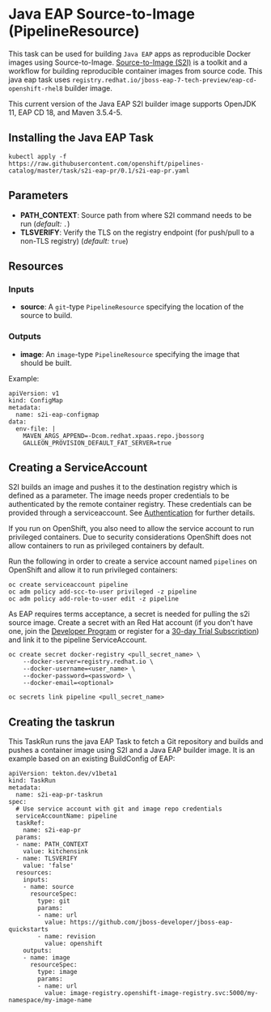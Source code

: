 # Java EAP Source-to-Image (PipelineResource)

This task can be used for building `Java EAP` apps as reproducible Docker
images using Source-to-Image. [Source-to-Image (S2I)](https://github.com/openshift/source-to-image) is a toolkit and a workflow for building reproducible container images from source code. This java eap task uses `registry.redhat.io/jboss-eap-7-tech-preview/eap-cd-openshift-rhel8` builder image.

This current version of the Java EAP S2I builder image supports OpenJDK 11, EAP CD 18, and Maven 3.5.4-5.

## Installing the Java EAP Task

```
kubectl apply -f https://raw.githubusercontent.com/openshift/pipelines-catalog/master/task/s2i-eap-pr/0.1/s2i-eap-pr.yaml
```

## Parameters

* **PATH_CONTEXT**: Source path from where S2I command needs to be run
  (_default: `.`_)
* **TLSVERIFY**: Verify the TLS on the registry endpoint (for push/pull to a non-TLS registry) (_default:_ `true`)

## Resources

### Inputs

* **source**: A `git`-type `PipelineResource` specifying the location of the source to build.

### Outputs

* **image**: An `image`-type `PipelineResource` specifying the image that should
  be built.

Example:
```
apiVersion: v1
kind: ConfigMap
metadata:
  name: s2i-eap-configmap
data:
  env-file: |
    MAVEN_ARGS_APPEND=-Dcom.redhat.xpaas.repo.jbossorg
    GALLEON_PROVISION_DEFAULT_FAT_SERVER=true
```

## Creating a ServiceAccount

S2I builds an image and pushes it to the destination registry which is
defined as a parameter. The image needs proper credentials to be
authenticated by the remote container registry. These credentials can
be provided through a serviceaccount. See [Authentication](https://github.com/tektoncd/pipeline/blob/master/docs/auth.md#basic-authentication-docker)
for further details.

If you run on OpenShift, you also need to allow the service
account to run privileged containers. Due to security considerations
OpenShift does not allow containers to run as privileged containers
by default.

Run the following in order to create a service account named
`pipelines` on OpenShift and allow it to run privileged containers:

```
oc create serviceaccount pipeline
oc adm policy add-scc-to-user privileged -z pipeline
oc adm policy add-role-to-user edit -z pipeline
```

As EAP requires terms acceptance, a secret is needed for pulling the s2i source image. Create a secret with an Red Hat account (if you don't have one, join the [Developer Program](https://developers.redhat.com/) or register for a [30-day Trial Subscription](https://access.redhat.com/products/red-hat-jboss-enterprise-application-platform/evaluation)) and link it to the pipeline ServiceAccount.

```
oc create secret docker-registry <pull_secret_name> \
    --docker-server=registry.redhat.io \
    --docker-username=<user_name> \
    --docker-password=<password> \
    --docker-email=<optional>

oc secrets link pipeline <pull_secret_name>
```


## Creating the taskrun

This TaskRun runs the java EAP Task to fetch a Git repository and builds and pushes a container image using S2I and a Java EAP builder image. It is an example based on an existing BuildConfig of EAP:

```
apiVersion: tekton.dev/v1beta1
kind: TaskRun
metadata:
  name: s2i-eap-pr-taskrun
spec:
  # Use service account with git and image repo credentials
  serviceAccountName: pipeline
  taskRef:
    name: s2i-eap-pr
  params:
  - name: PATH_CONTEXT
    value: kitchensink
  - name: TLSVERIFY
    value: 'false'
  resources:
    inputs:
    - name: source
      resourceSpec:
        type: git
        params:
        - name: url
          value: https://github.com/jboss-developer/jboss-eap-quickstarts
        - name: revision
          value: openshift
    outputs:
    - name: image
      resourceSpec:
        type: image
        params:
        - name: url
          value: image-registry.openshift-image-registry.svc:5000/my-namespace/my-image-name
```
